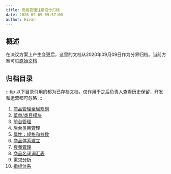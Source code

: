 ```yaml
---
title: 商品管理往期设计归档
date: 2020-09-09 09:57:00
author: Hivan
---
```


## 概述

在决议方案上产生变更后，这里的文档从2020年09月09日作为分界归档。当前方案可见[原始文档](././README.md)

## 归档目录

:::tip
以下目录引用的都为已存档文档，仅作用于之后负责人查看历史保留，开发和运营都可忽略
:::

1. [商品管理全局规划](./global.md)
2. [菜单/类目模块](./category.md)
3. [前台管理](./font.md)
4. [后台类目管理](./backstage.md)
5. [属性：规格和参数](./attributes.md)
6. [商品体系建立](./SPU.md)
7. [套餐管理](./set_meal.md)
8. [商品名词词汇表](./glossary.md)
9. [需求分析](./analysis.md)
10. [指标体系](./index_system.md)